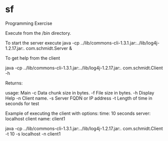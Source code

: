 # sf
Programming Exercise

Execute from the /bin directory.

To start the server execute
java -cp ../lib/commons-cli-1.3.1.jar:../lib/log4j-1.2.17.jar:. com.schmidt.Server &

To get help from the client

java -cp ../lib/commons-cli-1.3.1.jar:../lib/log4j-1.2.17.jar:. com.schmidt.Client -h

Returns:

usage: Main
 -c <arg>   Data chunk size in bytes.
 -f <arg>   File size in bytes.
 -h         Display Help
 -n <arg>   Client name.
 -s <arg>   Server FQDN or IP address
 -t <arg>   Length of time in seconds for test

Example of executing the client with options: 
 time: 10 seconds
 server: localhost
 client name: client1

java -cp ../lib/commons-cli-1.3.1.jar:../lib/log4j-1.2.17.jar:. com.schmidt.Client -t 10 -s localhost -n client1
